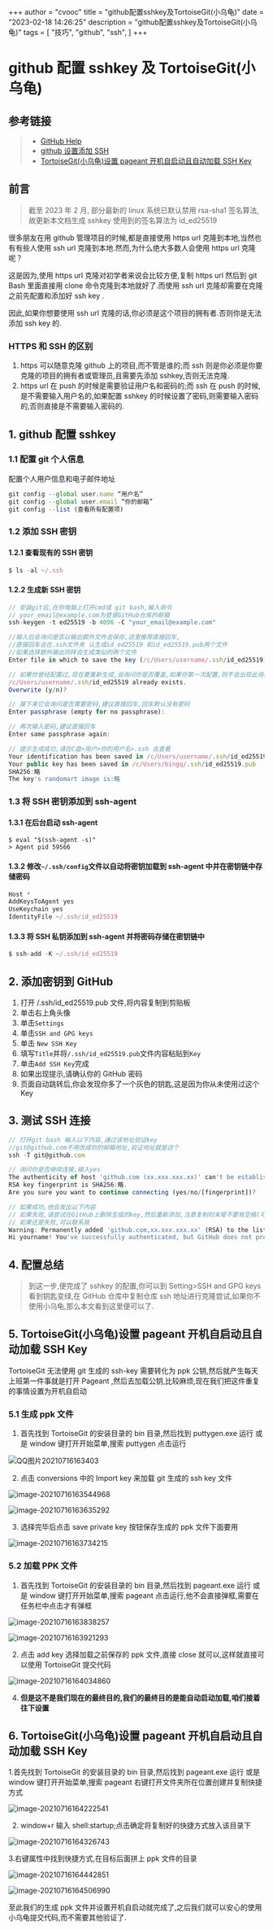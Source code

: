 +++
author = "cvooc"
title = "github配置sshkey及TortoiseGit(小乌龟)"
date = "2023-02-18 14:26:25"
description = "github配置sshkey及TortoiseGit(小乌龟)"
tags = [
    "技巧",
    "github",
    "ssh",
]
+++

# github 配置 sshkey 及 TortoiseGit(小乌龟)

## 参考链接

> -   [GitHub Help](https://help.github.com/articles/connecting-to-github-with-ssh/)
> -   [github 设置添加 SSH](http://www.cnblogs.com/ayseeing/p/3572582.html)
> -   [TortoiseGit(小乌龟)设置 pageant 开机自启动且自动加载 SSH Key](https://blog.csdn.net/qq_41194534/article/details/86478627)

## 前言

> 截至 2023 年 2 月, 部分最新的 linux 系统已默认禁用 rsa-sha1 签名算法, 故更新本文档生成 sshkey 使用到的签名算法为 id_ed25519

很多朋友在用 github 管理项目的时候,都是直接使用 https url 克隆到本地,当然也有有些人使用 ssh url 克隆到本地.然而,为什么绝大多数人会使用 https url 克隆呢？

这是因为,使用 https url 克隆对初学者来说会比较方便,复制 https url 然后到 git Bash 里面直接用 clone 命令克隆到本地就好了.而使用 ssh url 克隆却需要在克隆之前先配置和添加好 ssh key .

因此,如果你想要使用 ssh url 克隆的话,你必须是这个项目的拥有者.否则你是无法添加 ssh key 的.

### HTTPS 和 SSH 的区别

1. https 可以随意克隆 github 上的项目,而不管是谁的;而 ssh 则是你必须是你要克隆的项目的拥有者或管理员,且需要先添加 sshkey,否则无法克隆.
2. https url 在 push 的时候是需要验证用户名和密码的;而 ssh 在 push 的时候,是不需要输入用户名的,如果配置 sshkey 的时候设置了密码,则需要输入密码的,否则直接是不需要输入密码的.

## 1. github 配置 sshkey

### 1.1 配置 git 个人信息

配置个人用户信息和电子邮件地址

```javascript
git config --global user.name “用户名”
git config --global user.email “你的邮箱”
git config --list (查看所有配置项)
```

### 1.2 添加 SSH 密钥

#### 1.2.1 查看现有的 SSH 密钥

```javascript
$ ls -al ~/.ssh
```

#### 1.2.2 生成新 SSH 密钥

```javascript
// 安装git后,在你电脑上打开cmd或 git bash,输入命令
// your_email@example.com为登录GitHub仓库的邮箱
ssh-keygen -t ed25519 -b 4096 -C "your_email@example.com"

//输入后会询问是否以输出额外文件去保存,这里推荐直接回车,
//直接回车会在.ssh文件夹 认生成id_ed25519 和id_ed25519.pub两个文件
//如果选择额外输出同样会生成类似的两个文件
Enter file in which to save the key (/c/Users/username/.ssh/id_ed25519):

// 如果你曾经配置过,现在要重新生成,会询问你是否覆盖,如果你第一次配置,则不会出现此询问
/c/Users/username/.ssh/id_ed25519 already exists.
Overwrite (y/n)?

// 接下来它会询问是否需要密码,建议直接回车,回车默认没有密码
Enter passphrase (empty for no passphrase):

// 再次输入密码,建议直接回车
Enter same passphrase again:

// 提示生成成功,请在C盘>用户>你的用户名>.ssh 去查看
Your identification has been saved in /c/Users/username/.ssh/id_ed25519
Your public key has been saved in /c/Users/bingq/.ssh/id_ed25519.pub
SHA256:略
The key's randomart image is:略
```

### 1.3 将 SSH 密钥添加到 ssh-agent

#### 1.3.1 在后台启动 ssh-agent

```
$ eval "$(ssh-agent -s)"
> Agent pid 59566
```

#### 1.3.2 修改`~/.ssh/config`文件以自动将密钥加载到 ssh-agent 中并在密钥链中存储密码

```javascript
Host *
AddKeysToAgent yes
UseKeychain yes
IdentityFile ~/.ssh/id_ed25519
```

#### 1.3.3 将 SSH 私钥添加到 ssh-agent 并将密码存储在密钥链中

```javascript
$ ssh-add -K ~/.ssh/id_ed25519
```

## 2. 添加密钥到 GitHub

1. 打开 /.ssh/id_ed25519.pub 文件,将内容复制到剪贴板
2. 单击右上角头像
3. 单击`Settings`
4. 单击`SSH and GPG keys`
5. 单击 `New SSH Key`
6. 填写`Title`并将`/.ssh/id_ed25519.pub`文件内容粘贴到`Key`
7. 单击`Add SSH Key`完成
8. 如果出现提示,请确认你的 GitHub 密码
9. 页面自动跳转后,你会发现你多了一个灰色的钥匙,这是因为你从未使用过这个 Key

## 3. 测试 SSH 连接

```javascript
// 打开git bash 输入以下内容,通过该地址验证key
//git@github.com不用改成你的邮箱地址,验证地址就是这个
ssh -T git@github.com

// 询问你是否继续连接,输入yes
The authenticity of host 'github.com (xx.xxx.xxx.xx)' can't be established.
RSA key fingerprint is SHA256:略.
Are you sure you want to continue connecting (yes/no/[fingerprint])?

// 如果成功,他会发出以下内容
// 如果失败,请尝试在GitHub上删除生成的key,然后重新添加,注意复制时末尾不要有空格(可能会影响)
// 如果还是失败,可以联系我
Warning: Permanently added 'github.com,xx.xxx.xxx.xx' (RSA) to the list of known hosts
Hi yourname! You've successfully authenticated, but GitHub does not provide shell access.
```

## 4. 配置总结

> 到这一步,便完成了 sshkey 的配置,你可以到 Setting>SSH and GPG keys 看到钥匙变绿,在 GitHub 仓库中复制仓库 ssh 地址进行克隆尝试,如果你不使用小乌龟,那么本文看到这里便可以了.

## 5. TortoiseGit(小乌龟)设置 pageant 开机自启动且自动加载 SSH Key

TortoiseGit 无法使用 git 生成的 ssh-key 需要转化为 ppk 公钥,然后就产生每天上班第一件事就是打开 Pageant ,然后去加载公钥,比较麻烦,现在我们把这件重复的事情设置为开机自启动

### 5.1 生成 ppk 文件

1. 首先找到 TortoiseGit 的安装目录的 bin 目录,然后找到 puttygen.exe 运行 或是 window 键打开开始菜单,搜索 puttygen 点击运行

![QQ图片20210716163403](</static/img/github配置sshkey及TortoiseGit(小乌龟)/1.png>)

2. 点击 conversions 中的 Import key 来加载 git 生成的 ssh key 文件

![image-20210716163544968](</static/img/github配置sshkey及TortoiseGit(小乌龟)/2.png>)

![image-20210716163635292](</static/img/github配置sshkey及TortoiseGit(小乌龟)/3.png>)

3. 选择完毕后点击 save private key 按钮保存生成的 ppk 文件下面要用

![image-20210716163734215](</static/img/github配置sshkey及TortoiseGit(小乌龟)/4.png>)

### 5.2 加载 PPK 文件

1. 首先找到 TortoiseGit 的安装目录的 bin 目录,然后找到 pageant.exe 运行 或是 window 键打开开始菜单,搜索 pageant 点击运行,他不会直接弹框,需要在任务栏中点击才有弹框

![image-20210716163838257](</static/img/github配置sshkey及TortoiseGit(小乌龟)/5.png>)

![image-20210716163921293](</static/img/github配置sshkey及TortoiseGit(小乌龟)/6.png>)

2. 点击 add key 选择加载之前保存的 ppk 文件,直接 close 就可以,这样就直接可以使用 TortoiseGit 提交代码

![image-20210716164034860](</static/img/github配置sshkey及TortoiseGit(小乌龟)/7.png>)

4. **但是这不是我们现在的最终目的,我们的最终目的是能自动启动加载,咱们接着往下设置**

## 6. TortoiseGit(小乌龟)设置 pageant 开机自启动且自动加载 SSH Key

1.首先找到 TortoiseGit 的安装目录的 bin 目录,然后找到 pageant.exe 运行 或是 window 键打开开始菜单,搜索 pageant 右键打开文件夹所在位置创建并复制快捷方式

![image-20210716164222541](</static/img/github配置sshkey及TortoiseGit(小乌龟)/8.png>)

2. window+r 输入 shell:startup;点击确定将复制好的快捷方式放入该目录下

![image-20210716164326743](</static/img/github配置sshkey及TortoiseGit(小乌龟)/9.png>)

3.右键属性中找到快捷方式,在目标后面拼上 ppk 文件的目录

![image-20210716164442851](</static/img/github配置sshkey及TortoiseGit(小乌龟)/10.png>)

![image-20210716164506990](</static/img/github配置sshkey及TortoiseGit(小乌龟)/11.png>)

至此我们的生成 ppk 文件并设置开机自启动就完成了,之后我们就可以安心的使用小乌龟提交代码,而不需要其他验证了.
